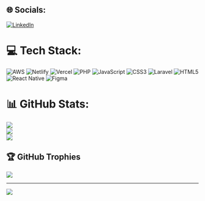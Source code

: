 
## 🌐 Socials:
[![LinkedIn](https://img.shields.io/badge/LinkedIn-%230077B5.svg?logo=linkedin&logoColor=white)](https://linkedin.com/in/https://www.linkedin.com/in/sayed-zaid/) 

# 💻 Tech Stack:
![AWS](https://img.shields.io/badge/AWS-%23FF9900.svg?style=plastic&logo=amazon-aws&logoColor=white) ![Netlify](https://img.shields.io/badge/netlify-%23000000.svg?style=plastic&logo=netlify&logoColor=#00C7B7) ![Vercel](https://img.shields.io/badge/vercel-%23000000.svg?style=plastic&logo=vercel&logoColor=white) ![PHP](https://img.shields.io/badge/php-%23777BB4.svg?style=plastic&logo=php&logoColor=white) ![JavaScript](https://img.shields.io/badge/javascript-%23323330.svg?style=plastic&logo=javascript&logoColor=%23F7DF1E) ![CSS3](https://img.shields.io/badge/css3-%231572B6.svg?style=plastic&logo=css3&logoColor=white) ![Laravel](https://img.shields.io/badge/laravel-%23FF2D20.svg?style=plastic&logo=laravel&logoColor=white) ![HTML5](https://img.shields.io/badge/html5-%23E34F26.svg?style=plastic&logo=html5&logoColor=white) ![React Native](https://img.shields.io/badge/react_native-%2320232a.svg?style=plastic&logo=react&logoColor=%2361DAFB) ![Figma](https://img.shields.io/badge/figma-%23F24E1E.svg?style=plastic&logo=figma&logoColor=white)
# 📊 GitHub Stats:
![](https://github-readme-stats.vercel.app/api?username=szaid6&theme=nightowl&hide_border=false&include_all_commits=true&count_private=true)<br/>
![](https://github-readme-streak-stats.herokuapp.com/?user=szaid6&theme=nightowl&hide_border=false)<br/>
![](https://github-readme-stats.vercel.app/api/top-langs/?username=szaid6&theme=nightowl&hide_border=false&include_all_commits=true&count_private=true&layout=compact)

## 🏆 GitHub Trophies
![](https://github-profile-trophy.vercel.app/?username=szaid6&theme=radical&no-frame=false&no-bg=true&margin-w=4)

---
[![](https://visitcount.itsvg.in/api?id=szaid6&icon=0&color=4)](https://visitcount.itsvg.in)

<!-- Proudly created with GPRM ( https://gprm.itsvg.in ) -->